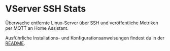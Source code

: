 # VServer SSH Stats

Überwache entfernte Linux-Server über SSH und veröffentliche Metriken per MQTT an Home Assistant.

Ausführliche Installations- und Konfigurationsanweisungen findest du in der [README](README.md).

